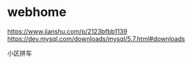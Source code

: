 # webhome
https://www.jianshu.com/p/2123bfbb1139
https://dev.mysql.com/downloads/mysql/5.7.html#downloads

小区拼车
